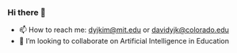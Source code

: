 ### Hi there 👋
- 📫 How to reach me: dyjkim@mit.edu or davidyjk@colorado.edu
- 👯 I’m looking to collaborate on Artificial Intelligence in Education

<!--
**daki7711/daki7711** is a ✨ _special_ ✨ repository because its `README.md` (this file) appears on your GitHub profile.

Here are some ideas to get you started:

- 🔭 I’m currently working on ...
- 🌱 I’m currently learning ...
- 👯 I’m looking to collaborate on ...
- 🤔 I’m looking for help with ...
- 💬 Ask me about ...
- 📫 How to reach me: ...
- 😄 Pronouns: ...
- ⚡ Fun fact: ...
-->

